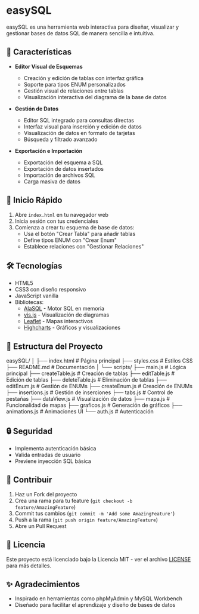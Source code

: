 # easySQL

easySQL es una herramienta web interactiva para diseñar, visualizar y gestionar bases de datos SQL de manera sencilla e intuitiva.

## 🌟 Características

- **Editor Visual de Esquemas**
  - Creación y edición de tablas con interfaz gráfica
  - Soporte para tipos ENUM personalizados
  - Gestión visual de relaciones entre tablas
  - Visualización interactiva del diagrama de la base de datos

- **Gestión de Datos**
  - Editor SQL integrado para consultas directas
  - Interfaz visual para inserción y edición de datos
  - Visualización de datos en formato de tarjetas
  - Búsqueda y filtrado avanzado

- **Exportación e Importación**
  - Exportación del esquema a SQL
  - Exportación de datos insertados
  - Importación de archivos SQL
  - Carga masiva de datos

## 🚀 Inicio Rápido

1. Abre `index.html` en tu navegador web
2. Inicia sesión con tus credenciales
3. Comienza a crear tu esquema de base de datos:
   - Usa el botón "Crear Tabla" para añadir tablas
   - Define tipos ENUM con "Crear Enum"
   - Establece relaciones con "Gestionar Relaciones"

## 🛠️ Tecnologías

- HTML5
- CSS3 con diseño responsivo
- JavaScript vanilla
- Bibliotecas:
  - [AlaSQL](https://github.com/agershun/alasql) - Motor SQL en memoria
  - [vis.js](https://visjs.org/) - Visualización de diagramas
  - [Leaflet](https://leafletjs.com/) - Mapas interactivos
  - [Highcharts](https://www.highcharts.com/) - Gráficos y visualizaciones

## 📁 Estructura del Proyecto

easySQL/
│
├── index.html          # Página principal
├── styles.css         # Estilos CSS
├── README.md          # Documentación
│
└── scripts/
    ├── main.js        # Lógica principal
    ├── createTable.js # Creación de tablas
    ├── editTable.js   # Edición de tablas
    ├── deleteTable.js # Eliminación de tablas
    ├── editEnum.js    # Gestión de ENUMs
    ├── createEnum.js  # Creación de ENUMs
    ├── insertions.js  # Gestión de inserciones
    ├── tabs.js        # Control de pestañas
    ├── dataView.js    # Visualización de datos
    ├── mapa.js        # Funcionalidad de mapas
    ├── graficos.js    # Generación de gráficos
    ├── animations.js  # Animaciones UI
    └── auth.js        # Autenticación

## 🔒 Seguridad

- Implementa autenticación básica
- Valida entradas de usuario
- Previene inyección SQL básica

## 🤝 Contribuir

1. Haz un Fork del proyecto
2. Crea una rama para tu feature (`git checkout -b feature/AmazingFeature`)
3. Commit tus cambios (`git commit -m 'Add some AmazingFeature'`)
4. Push a la rama (`git push origin feature/AmazingFeature`)
5. Abre un Pull Request

## 📄 Licencia

Este proyecto está licenciado bajo la Licencia MIT - ver el archivo [LICENSE](LICENSE) para más detalles.

## ✨ Agradecimientos

- Inspirado en herramientas como phpMyAdmin y MySQL Workbench
- Diseñado para facilitar el aprendizaje y diseño de bases de datos